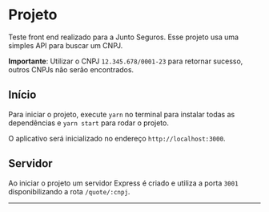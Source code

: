 # Projeto

Teste front end realizado para a Junto Seguros.
Esse projeto usa uma simples API para buscar um CNPJ.

**Importante**: Utilizar o CNPJ `12.345.678/0001-23` para retornar sucesso, outros CNPJs não serão encontrados.

## Início

Para iniciar o projeto, execute `yarn` no terminal para instalar todas as dependências e `yarn start` para rodar o projeto.

O aplicativo será inicializado no endereço `http://localhost:3000`.

## Servidor

Ao iniciar o projeto um servidor Express é criado e utiliza a porta `3001` disponibilizando a rota `/quote/:cnpj`.

---
